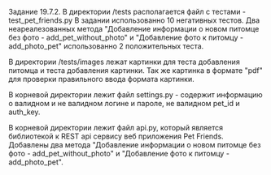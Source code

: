 Задание 19.7.2.
В директории /tests располагается файл с тестами - test_pet_friends.py
В задании использованно 10 негативных тестов.
Два неареалезованных метода "Добавление информации о новом питомце без фото - add_pet_without_photo" и 
"Добавление фото к питомцу - add_photo_pet" использованно 2 положительных теста.

В директории /tests/images лежат картинки для теста добавления питомца и теста добавления картинки.
Так же картинка в формате "pdf" для проверки правильного ввода формата картинки.

В корневой директории лежит файл settings.py - содержит информацию о валидном и не валидном логине и пароле,
не валидном pet_id и auth_key.

В корневой директории лежит файл api.py, который является библиотекой к REST api сервису веб приложения Pet Friends.
Добавлены два метода "Добавление информации о новом питомце без фото - add_pet_without_photo" и 
"Добавление фото к питомцу - add_photo_pet".
